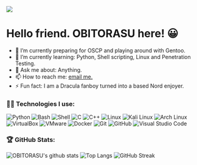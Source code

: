 ![](https://komarev.com/ghpvc/?username=OBITORASU&style=flat-square&color=lightgrey)
# Hello friend. OBITORASU here! 😀
- 🔭 I’m currently preparing for OSCP and playing around with Gentoo.
- 🌱 I’m currently learning: Python, Shell scripting, Linux and Penetration Testing.
- 💬 Ask me about: Anything.
- 📫 How to reach me: [email me.](mailto:obitogod@protonmail.com)
- ⚡ Fun fact: I am a Dracula fanboy turned into a based Nord enjoyer.

### 🐱‍💻 Technologies I use:
![Python](https://img.shields.io/badge/-Python-3776AB?logo=Python&logoColor=white&style=for-the-badge)
![Bash](https://img.shields.io/badge/-Bash-4EAA25?logo=GNU%20Bash&logoColor=white&style=for-the-badge)
![Shell](https://img.shields.io/badge/-Shell-FFD500?logo=Shell&logoColor=white&style=for-the-badge)
![C](https://img.shields.io/badge/-A8B9CC?logo=C&logoColor=white&style=for-the-badge)
![C++](https://img.shields.io/badge/-C++-00599C?logo=C++&logoColor=white&style=for-the-badge)
![Linux](https://img.shields.io/badge/-Linux-FCC624?logo=Linux&logoColor=white&style=for-the-badge)
![Kali Linux](https://img.shields.io/badge/-Kali%20Linux-557C94?logo=Kali%20Linux&logoColor=white&style=for-the-badge)
![Arch Linux](https://img.shields.io/badge/-Arch%20Linux-1793D1?logo=Arch%20Linux&logoColor=white&style=for-the-badge)
![VirtualBox](https://img.shields.io/badge/-VirtualBox-183A61?logo=VirtualBox&logoColor=white&style=for-the-badge)
![VMware](https://img.shields.io/badge/-VMware-607078?logo=VMware&logoColor=white&style=for-the-badge)
![Docker](https://img.shields.io/badge/-Docker-496ED?logo=Docker&logoColor=white&style=for-the-badge)
![Git](https://img.shields.io/badge/-Git-F05032?logo=Git&logoColor=white&style=for-the-badge)
![GitHub](https://img.shields.io/badge/-GitHub-181717?logo=GitHub&logoColor=white&style=for-the-badge)
![Visual Studio Code](https://img.shields.io/badge/-Visual%20Studio%20Code-007ACC?logo=Visual%20Studio%20Code&logoColor=white&style=for-the-badge)



### 🏆 GitHub Stats: 

![OBITORASU's github stats](https://github-readme-stats.vercel.app/api?username=OBITORASU&show_icons=true&include_all_commits=true&theme=nord)
![Top Langs](https://github-readme-stats.vercel.app/api/top-langs/?username=OBITORASU&theme=nord)
![GitHub Streak](https://github-readme-streak-stats.herokuapp.com/?user=OBITORASU&theme=nord)
